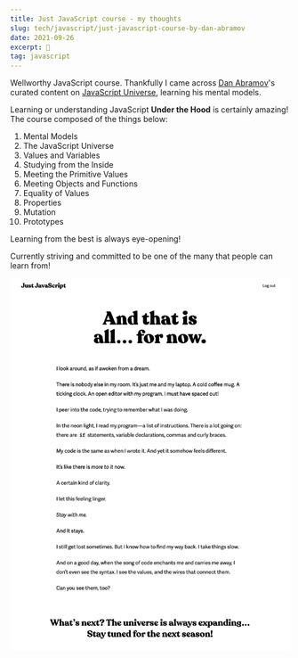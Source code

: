 ```yaml
---
title: Just JavaScript course - my thoughts
slug: tech/javascript/just-javascript-course-by-dan-abramov
date: 2021-09-26
excerpt: 🧩
tag: javascript
---
```


Wellworthy JavaScript course. Thankfully I came across [Dan Abramov](https://twitter.com/dan_abramov)'s curated content on [JavaScript Universe](https://justjavascript.com/), learning his mental models.

Learning or understanding JavaScript **Under the Hood** is certainly amazing! The course composed of the things below:

1. Mental Models
2. The JavaScript Universe
3. Values and Variables
4. Studying from the Inside
5. Meeting the Primitive Values
6. Meeting Objects and Functions
7. Equality of Values
8. Properties
9. Mutation
10. Prototypes

Learning from the best is always eye-opening!

Currently striving and committed to be one of the many that people can learn from!

![Just JavaScript Credits](./just-javascript-course-by-dan-abramov/just-javascript-credits.png)
